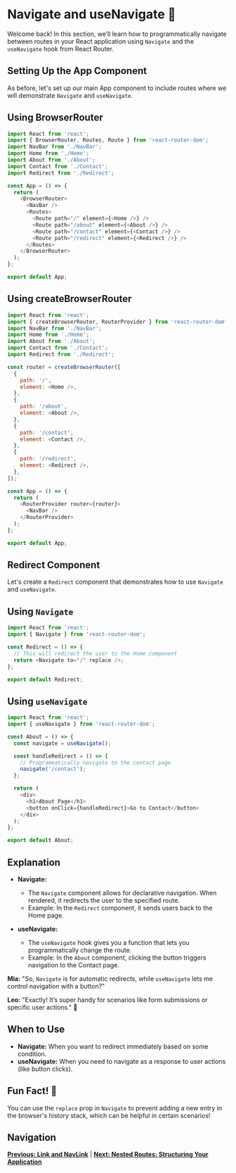 # Navigate and useNavigate 🔄

Welcome back! In this section, we’ll learn how to programmatically navigate between routes in your React application using `Navigate` and the `useNavigate` hook from React Router.

## Setting Up the App Component

As before, let's set up our main App component to include routes where we will demonstrate `Navigate` and `useNavigate`.

## Using BrowserRouter

```javascript
import React from 'react';
import { BrowserRouter, Routes, Route } from 'react-router-dom';
import NavBar from './NavBar';
import Home from './Home';
import About from './About';
import Contact from './Contact';
import Redirect from './Redirect';

const App = () => {
  return (
    <BrowserRouter>
      <NavBar />
      <Routes>
        <Route path="/" element={<Home />} />
        <Route path="/about" element={<About />} />
        <Route path="/contact" element={<Contact />} />
        <Route path="/redirect" element={<Redirect />} />
      </Routes>
    </BrowserRouter>
  );
};

export default App;
```

## Using createBrowserRouter

```javascript
import React from 'react';
import { createBrowserRouter, RouterProvider } from 'react-router-dom';
import NavBar from './NavBar';
import Home from './Home';
import About from './About';
import Contact from './Contact';
import Redirect from './Redirect';

const router = createBrowserRouter([
  {
    path: '/',
    element: <Home />,
  },
  {
    path: '/about',
    element: <About />,
  },
  {
    path: '/contact',
    element: <Contact />,
  },
  {
    path: '/redirect',
    element: <Redirect />,
  },
]);

const App = () => {
  return (
    <RouterProvider router={router}>
      <NavBar />
    </RouterProvider>
  );
};

export default App;
```

## Redirect Component

Let's create a `Redirect` component that demonstrates how to use `Navigate` and `useNavigate`.

## Using `Navigate`

```javascript
import React from 'react';
import { Navigate } from 'react-router-dom';

const Redirect = () => {
  // This will redirect the user to the Home component
  return <Navigate to="/" replace />;
};

export default Redirect;
```

## Using `useNavigate`

```javascript
import React from 'react';
import { useNavigate } from 'react-router-dom';

const About = () => {
  const navigate = useNavigate();

  const handleRedirect = () => {
    // Programmatically navigate to the contact page
    navigate('/contact');
  };

  return (
    <div>
      <h1>About Page</h1>
      <button onClick={handleRedirect}>Go to Contact</button>
    </div>
  );
};

export default About;
```

## Explanation

- **Navigate:**
  - The `Navigate` component allows for declarative navigation. When rendered, it redirects the user to the specified route.
  - Example: In the `Redirect` component, it sends users back to the Home page.

- **useNavigate:**
  - The `useNavigate` hook gives you a function that lets you programmatically change the route.
  - Example: In the `About` component, clicking the button triggers navigation to the Contact page.


**Mia:** "So, `Navigate` is for automatic redirects, while `useNavigate` lets me control navigation with a button?"

**Leo:** "Exactly! It’s super handy for scenarios like form submissions or specific user actions." 🎉

## When to Use
- **Navigate:** When you want to redirect immediately based on some condition.
- **useNavigate:** When you need to navigate as a response to user actions (like button clicks).

## Fun Fact! 🎉
You can use the `replace` prop in `Navigate` to prevent adding a new entry in the browser's history stack, which can be helpful in certain scenarios!

## Navigation
**[Previous: Link and NavLink](./link-navlink.md)** | **[Next: Nested Routes: Structuring Your Application](./nested-routes.md)**

